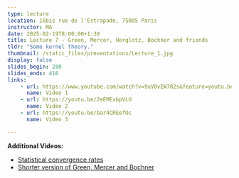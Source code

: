 ```yaml
---
type: lecture
location: 16bis rue de l'Estrapade, 75005 Paris
instructor: MA
date: 2025-02-19T8:00:00+1:30
title: Lecture 7 - Green, Mercer, Herglotz, Bochner and friends
tldr: "Some kernel theory."
thumbnail: /static_files/presentations/Lecture_1.jpg
display: false
slides_begin: 280
slides_ends: 416
links: 
    - url: https://www.youtube.com/watch?v=9uV0vEW782s&feature=youtu.be
      name: Video 1
    - url: https://youtu.be/2eEMExbpVLU
      name: Video 2
    - url: https://youtu.be/bar4CREefOc
      name: Video 3

---
```

**Additional Videos:**
- [Statistical convergence rates](https://youtu.be/yjHwZfcUsKA)
- [Shorter version of Green, Mercer and Bochner](https://www.youtube.com/watch?v=wA44d5kaEDs)


